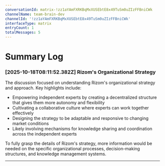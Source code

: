 ```yaml
---
conversationId: matrix-!zz1aYAmFXRKBqMxXUSEbtE8x49TuSm0uZIzFFBniCWk
channelName: team-brain-dev
channelId: '!zz1aYAmFXRKBqMxXUSEbtE8x49TuSm0uZIzFFBniCWk'
interfaceType: matrix
entryCount: 1
totalMessages: 5
---
```

# Summary Log

### [2025-10-18T08:11:52.382Z] Rizom's Organizational Strategy

The discussion focused on understanding Rizom's organizational strategy and approach. Key highlights include:

- Empowering independent experts by creating a decentralized structure that gives them more autonomy and flexibility
- Cultivating a collaborative culture where experts can work together effectively
- Designing the strategy to be adaptable and responsive to changing market conditions
- Likely involving mechanisms for knowledge sharing and coordination across the independent experts

To fully grasp the details of Rizom's strategy, more information would be needed on the specific organizational processes, decision-making structures, and knowledge management systems.

---
